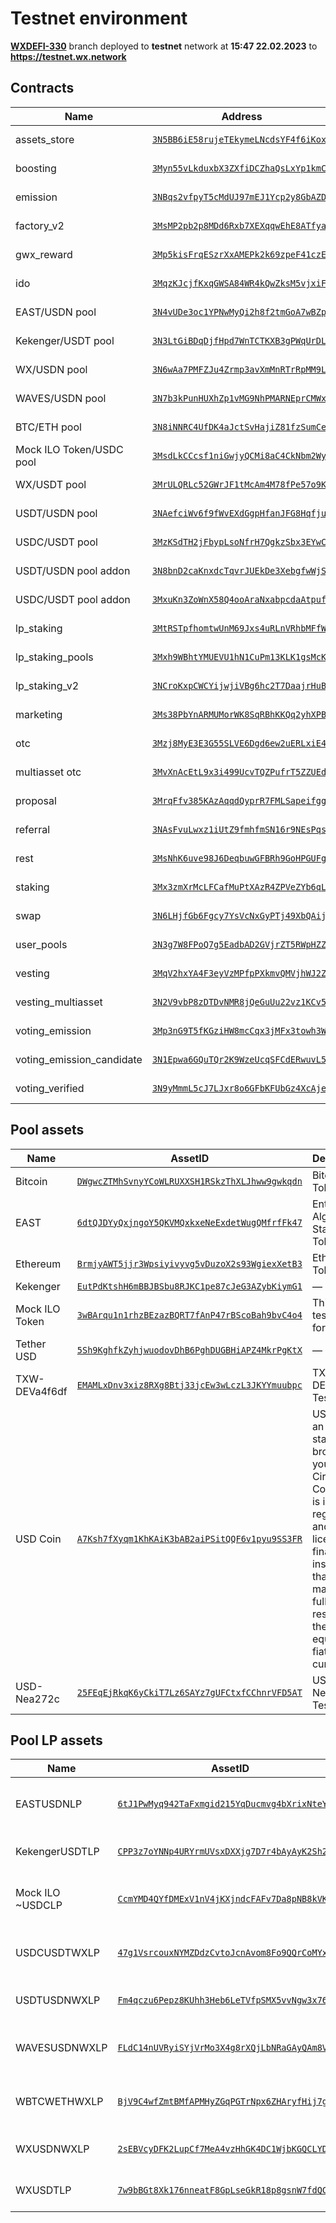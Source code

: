 # Testnet environment
[**WXDEFI-330**](https://github.com/waves-exchange/contracts/tree/WXDEFI-330) branch deployed to **testnet** network at **15:47 22.02.2023** to **https://testnet.wx.network**

## Contracts
| Name | Address | Public key | Code |
|------|---------|------------|------|
assets_store | [`3N5BB6iE58rujeTEkymeLNcdsYF4f6iKoxr`](https://wavesexplorer.com/addresses/3N5BB6iE58rujeTEkymeLNcdsYF4f6iKoxrEtZZHS4uqNXY5WPneZ8jY2aA95peXwthJVLzAMxMp379) | ?network=testnet | [assets_store.ride](https://github.com/waves-exchange/contracts/blob/WXDEFI-330/ride/EtZZHS4uqNXY5WPneZ8jY2aA95peXwthJVLzAMxMp379) 
boosting | [`3Myn55vLkduxbX3ZXfiDCZhaQsLxYp1kmCy`](https://wavesexplorer.com/addresses/3Myn55vLkduxbX3ZXfiDCZhaQsLxYp1kmCy9W33iCCNfmFxUbiC6XZcH5x7f6xfwC7Jb3BoExT5q2PV) | ?network=testnet | [boosting.ride](https://github.com/waves-exchange/contracts/blob/WXDEFI-330/ride/9W33iCCNfmFxUbiC6XZcH5x7f6xfwC7Jb3BoExT5q2PV) 
emission | [`3NBqs2vfpyT5cMdUJ97mEJ1Ycp2y8GbAZDA`](https://wavesexplorer.com/addresses/3NBqs2vfpyT5cMdUJ97mEJ1Ycp2y8GbAZDAH19CeJVbUnfsK8EYs8K6fHxwBH7pLyxw8WCDFu7D4rGQ) | ?network=testnet | [emission.ride](https://github.com/waves-exchange/contracts/blob/WXDEFI-330/ride/H19CeJVbUnfsK8EYs8K6fHxwBH7pLyxw8WCDFu7D4rGQ) 
factory_v2 | [`3MsMP2pb2p8MDd6Rxb7XEXqqwEhE8ATfyai`](https://wavesexplorer.com/addresses/3MsMP2pb2p8MDd6Rxb7XEXqqwEhE8ATfyai2JEaBjtjvMoNGKZmL9QxYefa1VkMJM3vMW8rNvTs9R2H) | ?network=testnet | [factory_v2.ride](https://github.com/waves-exchange/contracts/blob/WXDEFI-330/ride/2JEaBjtjvMoNGKZmL9QxYefa1VkMJM3vMW8rNvTs9R2H) 
gwx_reward | [`3Mp5kisFrqESzrXxAMEPk2k69zpeF41czEE`](https://wavesexplorer.com/addresses/3Mp5kisFrqESzrXxAMEPk2k69zpeF41czEEG349Uq3FTox7dRNLeAfAQeoACvwZ9iEnVSaHcEYn6j8J) | ?network=testnet | [gwx_reward.ride](https://github.com/waves-exchange/contracts/blob/WXDEFI-330/ride/G349Uq3FTox7dRNLeAfAQeoACvwZ9iEnVSaHcEYn6j8J) 
ido | [`3MqzKJcjfKxqGWSA84WR4kQwZksM5vjxiFp`](https://wavesexplorer.com/addresses/3MqzKJcjfKxqGWSA84WR4kQwZksM5vjxiFpbS6Cchmk25EdDcapkz8W5WkZgthTHHW6sSBbcidSrCb) | ?network=testnet | [ido.ride](https://github.com/waves-exchange/contracts/blob/WXDEFI-330/ride/bS6Cchmk25EdDcapkz8W5WkZgthTHHW6sSBbcidSrCb) 
EAST/USDN pool | [`3N4vUDe3oc1YPNwMyQi2h8f2tmGoA7wBZp2`](https://wavesexplorer.com/addresses/3N4vUDe3oc1YPNwMyQi2h8f2tmGoA7wBZp26MuWw1pkme7UgQX2hZh8yTZyoWVkz8A4rmHZ1acrsrVm) | ?network=testnet | [lp.ride](https://github.com/waves-exchange/contracts/blob/WXDEFI-330/ride/6MuWw1pkme7UgQX2hZh8yTZyoWVkz8A4rmHZ1acrsrVm) 
Kekenger/USDT pool | [`3N3LtGiBDqDjfHpd7WnTCTKXB3gPWqUrDLL`](https://wavesexplorer.com/addresses/3N3LtGiBDqDjfHpd7WnTCTKXB3gPWqUrDLL3wnnbmrpP3X4LxULFVHTeu7zNZBzFV7NSxRokwryVFaJ) | ?network=testnet | [lp.ride](https://github.com/waves-exchange/contracts/blob/WXDEFI-330/ride/3wnnbmrpP3X4LxULFVHTeu7zNZBzFV7NSxRokwryVFaJ) 
WX/USDN pool | [`3N6wAa7PMFZJu4Zrmp3avXmMnRTrRpMM9Lh`](https://wavesexplorer.com/addresses/3N6wAa7PMFZJu4Zrmp3avXmMnRTrRpMM9LhCr8D7eozSzJh7XHsYTjBinPpo3SS83BrCGiBAJsjGxBo) | ?network=testnet | [lp.ride](https://github.com/waves-exchange/contracts/blob/WXDEFI-330/ride/Cr8D7eozSzJh7XHsYTjBinPpo3SS83BrCGiBAJsjGxBo) 
WAVES/USDN pool | [`3N7b3kPunHUXhZp1vMG9NhPMARNEprCMWxT`](https://wavesexplorer.com/addresses/3N7b3kPunHUXhZp1vMG9NhPMARNEprCMWxTAYbpHveq7zviKTDV7SGTB1pZGFbkumgfq3jSwVv6BznT) | ?network=testnet | [lp.ride](https://github.com/waves-exchange/contracts/blob/WXDEFI-330/ride/AYbpHveq7zviKTDV7SGTB1pZGFbkumgfq3jSwVv6BznT) 
BTC/ETH pool | [`3N8iNNRC4UfDK4aJctSvHajiZ81fzSumCeP`](https://wavesexplorer.com/addresses/3N8iNNRC4UfDK4aJctSvHajiZ81fzSumCePF7NZd812aXMUyDcj1XaB3wgMJXJfUsq3RhPhrEZ9b6ND) | ?network=testnet | [lp.ride](https://github.com/waves-exchange/contracts/blob/WXDEFI-330/ride/F7NZd812aXMUyDcj1XaB3wgMJXJfUsq3RhPhrEZ9b6ND) 
Mock ILO Token/USDC pool | [`3MsdLkCCcsf1niGwjyQCMi8aC4CkNbm2Wy9`](https://wavesexplorer.com/addresses/3MsdLkCCcsf1niGwjyQCMi8aC4CkNbm2Wy9B4L9D9LnFwCPW8fFVc65SHyFNYjb1KJv6MUQXPGMPSTy) | ?network=testnet | [lp.ride](https://github.com/waves-exchange/contracts/blob/WXDEFI-330/ride/B4L9D9LnFwCPW8fFVc65SHyFNYjb1KJv6MUQXPGMPSTy) 
WX/USDT pool | [`3MrULQRLc52GWrJF1tMcAm4M78fPe57o9Kt`](https://wavesexplorer.com/addresses/3MrULQRLc52GWrJF1tMcAm4M78fPe57o9KtAig94J3pRT3J41eXw33rJrs67gTCECiMVRZrbtuoARit) | ?network=testnet | [lp.ride](https://github.com/waves-exchange/contracts/blob/WXDEFI-330/ride/Aig94J3pRT3J41eXw33rJrs67gTCECiMVRZrbtuoARit) 
USDT/USDN pool | [`3NAefciWv6f9fWvEXdGgpHfanJFG8HqfjuT`](https://wavesexplorer.com/addresses/3NAefciWv6f9fWvEXdGgpHfanJFG8HqfjuTD1BL65meykxFZTCuq7jq9HSGLLnWvQamQPUNrguW5w39) | ?network=testnet | [lp_stable.ride](https://github.com/waves-exchange/contracts/blob/WXDEFI-330/ride/D1BL65meykxFZTCuq7jq9HSGLLnWvQamQPUNrguW5w39) 
USDC/USDT pool | [`3MzKSdTH2jFbypLsoNfrH7QgkzSbx3EYwCA`](https://wavesexplorer.com/addresses/3MzKSdTH2jFbypLsoNfrH7QgkzSbx3EYwCA35yd3qw1gxKDxKwGAykHN9fANbXNWwseaUwbWDj24o3x) | ?network=testnet | [lp_stable.ride](https://github.com/waves-exchange/contracts/blob/WXDEFI-330/ride/35yd3qw1gxKDxKwGAykHN9fANbXNWwseaUwbWDj24o3x) 
USDT/USDN pool addon | [`3N8bnD2caKnxdcTqvrJUEkDe3XebgfwWjSV`](https://wavesexplorer.com/addresses/3N8bnD2caKnxdcTqvrJUEkDe3XebgfwWjSV8KXPjDuC8ffL9qjNuDBLnkvJKbMojhZYcnm2o75UCyun) | ?network=testnet | [lp_stable_addon.ride](https://github.com/waves-exchange/contracts/blob/WXDEFI-330/ride/8KXPjDuC8ffL9qjNuDBLnkvJKbMojhZYcnm2o75UCyun) 
USDC/USDT pool addon | [`3MxuKn3ZoWnX58Q4ooAraNxabpcdaAtpufk`](https://wavesexplorer.com/addresses/3MxuKn3ZoWnX58Q4ooAraNxabpcdaAtpufk3GJt6j9wqqWrm9ontm1mnLfeW2wgWZYSqzVb9ueSKL1E) | ?network=testnet | [lp_stable_addon.ride](https://github.com/waves-exchange/contracts/blob/WXDEFI-330/ride/3GJt6j9wqqWrm9ontm1mnLfeW2wgWZYSqzVb9ueSKL1E) 
lp_staking | [`3MtRSTpfhomtwUnM69Jxs4uRLnVRhbMFfWN`](https://wavesexplorer.com/addresses/3MtRSTpfhomtwUnM69Jxs4uRLnVRhbMFfWN58QcgwggFjzg7AG2pQF5tBsn7KL4FNwJGrEC8P8L4mqD) | ?network=testnet | [lp_staking.ride](https://github.com/waves-exchange/contracts/blob/WXDEFI-330/ride/58QcgwggFjzg7AG2pQF5tBsn7KL4FNwJGrEC8P8L4mqD) 
lp_staking_pools | [`3Mxh9WBhtYMUEVU1hN1CuPm13KLK1gsMcK8`](https://wavesexplorer.com/addresses/3Mxh9WBhtYMUEVU1hN1CuPm13KLK1gsMcK88f1rQCPEcUfjitkvwMuxK9bwf2jupzdaHjtKTW5J45Rf) | ?network=testnet | [lp_staking_pools.ride](https://github.com/waves-exchange/contracts/blob/WXDEFI-330/ride/8f1rQCPEcUfjitkvwMuxK9bwf2jupzdaHjtKTW5J45Rf) 
lp_staking_v2 | [`3NCroKxpCWCYijwjiVBg6hc2T7DaajrHuBr`](https://wavesexplorer.com/addresses/3NCroKxpCWCYijwjiVBg6hc2T7DaajrHuBr4j5ighurrUZ2WcdBTRGqBfXs5fz9YDA76D4gtpZ9basj) | ?network=testnet | [lp_staking_v2.ride](https://github.com/waves-exchange/contracts/blob/WXDEFI-330/ride/4j5ighurrUZ2WcdBTRGqBfXs5fz9YDA76D4gtpZ9basj) 
marketing | [`3Ms38PbYnARMUMorWK8SqRBhKKQq2yhXPB1`](https://wavesexplorer.com/addresses/3Ms38PbYnARMUMorWK8SqRBhKKQq2yhXPB13EfudNNQNACtTotZKwkRu97fZW5fFjUPwuP1gd3oBHJs) | ?network=testnet | [marketing.ride](https://github.com/waves-exchange/contracts/blob/WXDEFI-330/ride/3EfudNNQNACtTotZKwkRu97fZW5fFjUPwuP1gd3oBHJs) 
otc | [`3Mzj8MyE3E3G55SLVE6Dgd6ew2uERLxiE4U`](https://wavesexplorer.com/addresses/3Mzj8MyE3E3G55SLVE6Dgd6ew2uERLxiE4U8E1ZoUTJyyA7ybXtP2NxUZKdAwvR1ruiQUxZD2bYJJMF) | ?network=testnet | [otc.ride](https://github.com/waves-exchange/contracts/blob/WXDEFI-330/ride/8E1ZoUTJyyA7ybXtP2NxUZKdAwvR1ruiQUxZD2bYJJMF) 
multiasset otc | [`3MvXnAcEtL9x3i499UcvTQZPufrT5ZZUEd5`](https://wavesexplorer.com/addresses/3MvXnAcEtL9x3i499UcvTQZPufrT5ZZUEd5GSAhb4fdky75LiCZ4p4DDK4rmWpmsgGBg1ZVdtPfmRES) | ?network=testnet | [otc_multiasset.ride](https://github.com/waves-exchange/contracts/blob/WXDEFI-330/ride/GSAhb4fdky75LiCZ4p4DDK4rmWpmsgGBg1ZVdtPfmRES) 
proposal | [`3MrqFfv385KAzAqqdQyprR7FMLSapeifggB`](https://wavesexplorer.com/addresses/3MrqFfv385KAzAqqdQyprR7FMLSapeifggB8Tqc64F7G2nACr6yk8egBWCVAp9ZLxjTeWYdXoyQvMAN) | ?network=testnet | [proposal.ride](https://github.com/waves-exchange/contracts/blob/WXDEFI-330/ride/8Tqc64F7G2nACr6yk8egBWCVAp9ZLxjTeWYdXoyQvMAN) 
referral | [`3NAsFvuLwxz1iUtZ9fmhfmSN16r9NEsPqsh`](https://wavesexplorer.com/addresses/3NAsFvuLwxz1iUtZ9fmhfmSN16r9NEsPqsh33fpjdpM9FMu87RZKePniPardKqQXM96sm7VhAk3JEVQ) | ?network=testnet | [referral.ride](https://github.com/waves-exchange/contracts/blob/WXDEFI-330/ride/33fpjdpM9FMu87RZKePniPardKqQXM96sm7VhAk3JEVQ) 
rest | [`3MsNhK6uve98J6DeqbuwGFBRh9GoHPGUFgp`](https://wavesexplorer.com/addresses/3MsNhK6uve98J6DeqbuwGFBRh9GoHPGUFgp86RHVxKovtU7yKnepY8wKsd8niDxGAsiwuA1XA1DNqrS) | ?network=testnet | [rest.ride](https://github.com/waves-exchange/contracts/blob/WXDEFI-330/ride/86RHVxKovtU7yKnepY8wKsd8niDxGAsiwuA1XA1DNqrS) 
staking | [`3Mx3zmXrMcLFCafMuPtXAzR4ZPVeZYb6qLz`](https://wavesexplorer.com/addresses/3Mx3zmXrMcLFCafMuPtXAzR4ZPVeZYb6qLzD28XoueZWsMfm8Y5pa6C5ZFuYoWgre2Wm8tzJANJgMnq) | ?network=testnet | [staking.ride](https://github.com/waves-exchange/contracts/blob/WXDEFI-330/ride/D28XoueZWsMfm8Y5pa6C5ZFuYoWgre2Wm8tzJANJgMnq) 
swap | [`3N6LHjfGb6Fgcy7YsVcNxGyPTj49XbQAijq`](https://wavesexplorer.com/addresses/3N6LHjfGb6Fgcy7YsVcNxGyPTj49XbQAijq2u2wYYcVBQv43Cc71zkhHPPitkqgg6dqTZ3nUMvYJ1uq) | ?network=testnet | [swap.ride](https://github.com/waves-exchange/contracts/blob/WXDEFI-330/ride/2u2wYYcVBQv43Cc71zkhHPPitkqgg6dqTZ3nUMvYJ1uq) 
user_pools | [`3N3g7W8FPoQ7g5EadbAD2GVjrZT5RWpHZZh`](https://wavesexplorer.com/addresses/3N3g7W8FPoQ7g5EadbAD2GVjrZT5RWpHZZhAp7CkWd6fzBU34kGo4GJJzC5q4qWXuLVunzE25PchdGS) | ?network=testnet | [user_pools.ride](https://github.com/waves-exchange/contracts/blob/WXDEFI-330/ride/Ap7CkWd6fzBU34kGo4GJJzC5q4qWXuLVunzE25PchdGS) 
vesting | [`3MqV2hxYA4F3eyVzMPfpPXkmvQMVjhWJ2Zz`](https://wavesexplorer.com/addresses/3MqV2hxYA4F3eyVzMPfpPXkmvQMVjhWJ2ZzE7cYpzqL1fF9VQjL3m4zr3xXfV289rCkrfE2fJyAHMqR) | ?network=testnet | [vesting.ride](https://github.com/waves-exchange/contracts/blob/WXDEFI-330/ride/E7cYpzqL1fF9VQjL3m4zr3xXfV289rCkrfE2fJyAHMqR) 
vesting_multiasset | [`3N2V9vbP8zDTDvNMR8jQeGuUu22vz1KCv5i`](https://wavesexplorer.com/addresses/3N2V9vbP8zDTDvNMR8jQeGuUu22vz1KCv5i3JBooHFx9f8xuJuUNn9AeF8B4U8a9onpNMbvzV3UTVTk) | ?network=testnet | [vesting_multiasset.ride](https://github.com/waves-exchange/contracts/blob/WXDEFI-330/ride/3JBooHFx9f8xuJuUNn9AeF8B4U8a9onpNMbvzV3UTVTk) 
voting_emission | [`3Mp3nG9T5fKGziHW8mcCqx3jMFx3towh3WA`](https://wavesexplorer.com/addresses/3Mp3nG9T5fKGziHW8mcCqx3jMFx3towh3WAD46gQxzmdzdCTYRg6dMcwFoUrc6ZmxF6GKd5ZoTkvzp1) | ?network=testnet | [voting_emission.ride](https://github.com/waves-exchange/contracts/blob/WXDEFI-330/ride/D46gQxzmdzdCTYRg6dMcwFoUrc6ZmxF6GKd5ZoTkvzp1) 
voting_emission_candidate | [`3N1Epwa6GQuTQr2K9WzeUcqSFCdERwuvL5T`](https://wavesexplorer.com/addresses/3N1Epwa6GQuTQr2K9WzeUcqSFCdERwuvL5T7iXEgsFNsnbLZ3ca4tmz8jffnyxMu9keuBV6CuQPJLuA) | ?network=testnet | [voting_emission_candidate.ride](https://github.com/waves-exchange/contracts/blob/WXDEFI-330/ride/7iXEgsFNsnbLZ3ca4tmz8jffnyxMu9keuBV6CuQPJLuA) 
voting_verified | [`3N9yMmmL5cJ7LJxr8o6GFbKFUbGz4XcAjeg`](https://wavesexplorer.com/addresses/3N9yMmmL5cJ7LJxr8o6GFbKFUbGz4XcAjegC2aAS9D6FqfbrkCuCQCtPWAiopjyagvitFLjRuLcRPYt) | ?network=testnet | [voting_verified.ride](https://github.com/waves-exchange/contracts/blob/WXDEFI-330/ride/C2aAS9D6FqfbrkCuCQCtPWAiopjyagvitFLjRuLcRPYt) 

## Pool assets
| Name | AssetID | Description |
|------|---------|-------------|
Bitcoin | [`DWgwcZTMhSvnyYCoWLRUXXSH1RSkzThXLJhww9gwkqdn`](https://wavesexplorer.com/assets/DWgwcZTMhSvnyYCoWLRUXXSH1RSkzThXLJhww9gwkqdn?network=testnet) | Bitcoin Token 
EAST | [`6dtQJDYyQxjngoY5QKVMQxkxeNeExdetWugQMfrfFk47`](https://wavesexplorer.com/assets/6dtQJDYyQxjngoY5QKVMQxkxeNeExdetWugQMfrfFk47?network=testnet) | Enterprise Algorithmic Stable Token 
Ethereum | [`BrmjyAWT5jjr3Wpsiyivyvg5vDuzoX2s93WgiexXetB3`](https://wavesexplorer.com/assets/BrmjyAWT5jjr3Wpsiyivyvg5vDuzoX2s93WgiexXetB3?network=testnet) | Ethereum Token 
Kekenger | [`EutPdKtshH6mBBJBSbu8RJKC1pe87cJeG3AZybKiymG1`](https://wavesexplorer.com/assets/EutPdKtshH6mBBJBSbu8RJKC1pe87cJeG3AZybKiymG1?network=testnet) | — 
Mock ILO Token | [`3wBArqu1n1rhzBEzazBQRT7fAnP47rBScoBah9bvC4o4`](https://wavesexplorer.com/assets/3wBArqu1n1rhzBEzazBQRT7fAnP47rBScoBah9bvC4o4?network=testnet) | This is the test token for ILO 
Tether USD | [`5Sh9KghfkZyhjwuodovDhB6PghDUGBHiAPZ4MkrPgKtX`](https://wavesexplorer.com/assets/5Sh9KghfkZyhjwuodovDhB6PghDUGBHiAPZ4MkrPgKtX?network=testnet) | — 
TXW-DEVa4f6df | [`EMAMLxDnv3xiz8RXg8Btj33jcEw3wLczL3JKYYmuubpc`](https://wavesexplorer.com/assets/EMAMLxDnv3xiz8RXg8Btj33jcEw3wLczL3JKYYmuubpc?network=testnet) | TXW-DEVa4f6df Test Token 
USD Coin | [`A7Ksh7fXyqm1KhKAiK3bAB2aiPSitQQF6v1pyu9SS3FR`](https://wavesexplorer.com/assets/A7Ksh7fXyqm1KhKAiK3bAB2aiPSitQQF6v1pyu9SS3FR?network=testnet) | USD Coin is an ERC-20 stablecoin brought to you by Circle and Coinbase. It is issued by regulated and licensed financial institutions that maintain full reserves of the equivalent fiat currency. 
USD-Nea272c | [`25FEqEjRkqK6yCkiT7Lz6SAYz7gUFCtxfCChnrVFD5AT`](https://wavesexplorer.com/assets/25FEqEjRkqK6yCkiT7Lz6SAYz7gUFCtxfCChnrVFD5AT?network=testnet) | USD-Nea272c Test Token 

## Pool LP assets
| Name | AssetID | Description |
|------|---------|-------------|
EASTUSDNLP | [`6tJ1PwMyq942TaFxmgid215YqDucmvg4bXrixNteYbQt`](https://wavesexplorer.com/assets/6tJ1PwMyq942TaFxmgid215YqDucmvg4bXrixNteYbQt?network=testnet) | WX EAST/USDN pool liquidity provider token 
KekengerUSDTLP | [`CPP3z7oYNNp4URYrmUVsxDXXjg7D7r4bAyAyK2Sh2Qmd`](https://wavesexplorer.com/assets/CPP3z7oYNNp4URYrmUVsxDXXjg7D7r4bAyAyK2Sh2Qmd?network=testnet) | Kekenger/USDT pool liquidity provider token 
Mock ILO ~USDCLP | [`CcmYMD4QYfDMExV1nV4jKXjndcFAFv7Da8pNB8kVKUFa`](https://wavesexplorer.com/assets/CcmYMD4QYfDMExV1nV4jKXjndcFAFv7Da8pNB8kVKUFa?network=testnet) | Mock ILO ~/USDC pool liquidity provider token 
USDCUSDTWXLP | [`47g1VsrcouxNYMZDdzCvtoJcnAvom8Fo9QQrCoMYx4Ed`](https://wavesexplorer.com/assets/47g1VsrcouxNYMZDdzCvtoJcnAvom8Fo9QQrCoMYx4Ed?network=testnet) | WX USDC/USDT pool liquidity provider token 
USDTUSDNWXLP | [`Fm4qczu6Pepz8KUhh3Heb6LeTVfpSMX5vvNgw3x764CS`](https://wavesexplorer.com/assets/Fm4qczu6Pepz8KUhh3Heb6LeTVfpSMX5vvNgw3x764CS?network=testnet) | WX Usdt/Usdn pool liquidity provider token 
WAVESUSDNWXLP | [`FLdC14nUVRyiSYjVrMo3X4g8rXQjLbNRaGAyQAm8V68V`](https://wavesexplorer.com/assets/FLdC14nUVRyiSYjVrMo3X4g8rXQjLbNRaGAyQAm8V68V?network=testnet) | WX Waves/Usdn pool liquidity provider token 
WBTCWETHWXLP | [`BjV9C4wfZmtBMfAPMHyZGqPGTrNpx6ZHAryfHij7grT`](https://wavesexplorer.com/assets/BjV9C4wfZmtBMfAPMHyZGqPGTrNpx6ZHAryfHij7grT?network=testnet) | WX WBTC/WETH pool liquidity provider token 
WXUSDNWXLP | [`2sEBVcyDFK2LupCf7MeA4vzHhGK4DC1WjbKGQCLYDqib`](https://wavesexplorer.com/assets/2sEBVcyDFK2LupCf7MeA4vzHhGK4DC1WjbKGQCLYDqib?network=testnet) | WX WX/Usdn pool liquidity provider token 
WXUSDTLP | [`7w9bBGt8Xk176nneatF8GpLseGkR18p8gsnW7fdQCqP8`](https://wavesexplorer.com/assets/7w9bBGt8Xk176nneatF8GpLseGkR18p8gsnW7fdQCqP8?network=testnet) | WX/USDT pool liquidity provider token 
